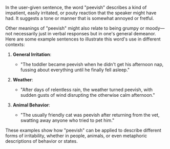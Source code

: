 In the user-given sentence, the word "peevish" describes a kind of impatient, easily irritated, or pouty reaction that the speaker might have had. It suggests a tone or manner that is somewhat annoyed or fretful.

Other meanings of "peevish" might also relate to being grumpy or moody—not necessarily just in verbal responses but in one's general demeanor. Here are some example sentences to illustrate this word's use in different contexts:

1. **General Irritation**:
   - "The toddler became peevish when he didn't get his afternoon nap, fussing about everything until he finally fell asleep."

2. **Weather**:
   - "After days of relentless rain, the weather turned peevish, with sudden gusts of wind disrupting the otherwise calm afternoon."

3. **Animal Behavior**:
   - "The usually friendly cat was peevish after returning from the vet, swatting away anyone who tried to pet him."

These examples show how "peevish" can be applied to describe different forms of irritability, whether in people, animals, or even metaphoric descriptions of behavior or states.